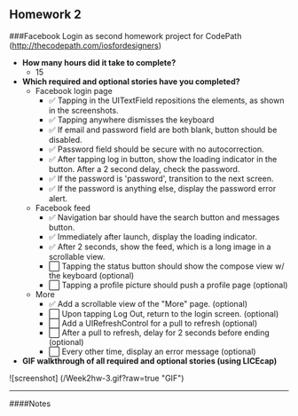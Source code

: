 Homework 2
---

###Facebook Login as second homework project for CodePath (http://thecodepath.com/iosfordesigners)

* **How many hours did it take to complete?**
  * 15
* **Which required and optional stories have you completed?**
  * Facebook login page
    * :white_check_mark: Tapping in the UITextField repositions the elements, as shown in the screenshots.
    * :white_check_mark: Tapping anywhere dismisses the keyboard
    * :white_check_mark: If email and password field are both blank, button should be disabled.
    * :white_check_mark: Password field should be secure with no autocorrection.
    * :white_check_mark: After tapping log in button, show the loading indicator in the button. After a 2 second delay, check the password.
    * :white_check_mark: If the password is 'password', transition to the next screen.
    * :white_check_mark: If the password is anything else, display the password error alert.
  * Facebook feed
    * :white_check_mark: Navigation bar should have the search button and messages button.
    * :white_check_mark: Immediately after launch, display the loading indicator.
    * :white_check_mark: After 2 seconds, show the feed, which is a long image in a scrollable view.
    * :white_large_square: Tapping the status button should show the compose view w/ the keyboard (optional)
    * :white_large_square: Tapping a profile picture should push a profile page (optional)
  * More
    * :white_check_mark: Add a scrollable view of the "More" page. (optional)
    * :white_large_square: Upon tapping Log Out, return to the login screen. (optional)
    * :white_large_square: Add a UIRefreshControl for a pull to refresh (optional)
    * :white_large_square: After a pull to refresh, delay for 2 seconds before ending (optional)
    * :white_large_square: Every other time, display an error message (optional)
* **GIF walkthrough of all required and optional stories (using LICEcap)**
 
![screenshot] (/Week2hw-3.gif?raw=true "GIF")

---

####Notes
